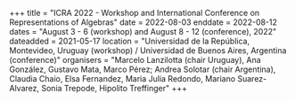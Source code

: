 +++
title = "ICRA 2022 - Workshop and International Conference on Representations of Algebras"
date = 2022-08-03
enddate = 2022-08-12
dates = "August 3 - 6 (workshop) and August 8 - 12 (conference), 2022"
dateadded = 2021-05-17
location = "Universidad de la República, Montevideo, Uruguay (workshop) / Universidad de Buenos Aires, Argentina (conference)"
organisers = "Marcelo Lanzilotta (chair Uruguay), Ana González,  Gustavo
Mata, Marco Pérez; Andrea Solotar (chair Argentina), Claudia Chaio, Elsa Fernandez, Maria Julia Redondo, Mariano Suarez-Alvarez, Sonia Trepode, Hipolito Treffinger"
+++
